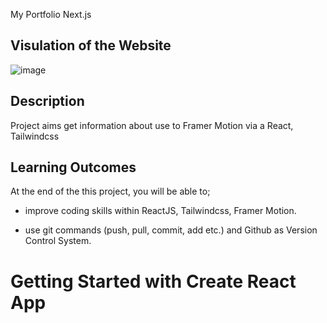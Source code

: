My Portfolio Next.js

## Visulation of the Website

![image](../src/assets/card-img.JPG)

## Description

Project aims get information about use to Framer Motion via a React, Tailwindcss

## Learning Outcomes

At the end of the this project, you will be able to;

- improve coding skills within ReactJS, Tailwindcss, Framer Motion.

- use git commands (push, pull, commit, add etc.) and Github as Version Control System.
# Getting Started with Create React App
